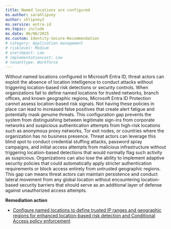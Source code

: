 ```yaml
---
title: Named locations are configured  
ms.author: sarahlipsey
author: shlipsey3
ms.service: entra-id
ms.topic: include
ms.date: 06/06/2025
ms.custom: Identity-Secure-Recommendation
# category: Application management
# risklevel: Medium
# userimpact: Low
# implementationcost: Low
# tenanttype: Workforce
---
```

Without named locations configured in Microsoft Entra ID, threat actors can exploit the absence of location intelligence to conduct attacks without triggering location-based risk detections or security controls. When organizations fail to define named locations for trusted networks, branch offices, and known geographic regions, Microsoft Entra ID Protection cannot assess location-based risk signals. Not having these policies in place can lead to increased false positives that create alert fatigue and potentially mask genuine threats. This configuration gap prevents the system from distinguishing between legitimate sign-ins from corporate networks and suspicious authentication attempts from high-risk locations such as anonymous proxy networks, Tor exit nodes, or countries where the organization has no business presence. Threat actors can leverage this blind spot to conduct credential stuffing attacks, password spray campaigns, and initial access attempts from malicious infrastructure without triggering location-based detections that would normally flag such activity as suspicious. Organizations can also lose the ability to implement adaptive security policies that could automatically apply stricter authentication requirements or block access entirely from untrusted geographic regions. This gap can means threat actors can maintain persistence and conduct lateral movement from any global location without encountering location-based security barriers that should serve as an additional layer of defense against unauthorized access attempts.

**Remediation action**

- [Configure named locations to define trusted IP ranges and geographic regions for enhanced location-based risk detection and Conditional Access policy enforcement](../../identity/conditional-access/concept-assignment-network.md)